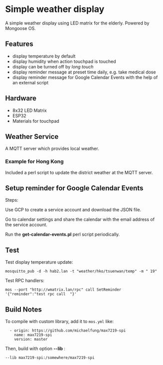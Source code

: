 # Simple weather display

A simple weather display using LED matrix for the elderly. Powered by Mongoose OS.

## Features

- display temperature by default
- display humidity when action touchpad is touched
- display can be turned off by *long touch*
- display reminder message at preset time daily, e.g. take medical dose
- display reminder message for Google Calendar Events with the help of an external script

## Hardware

- 8x32 LED Matrix
- ESP32
- Materials for touchpad

## Weather Service

A MQTT server which provides local weather.

### Example for Hong Kong

Included a perl script to update the district weather at the MQTT server.

## Setup reminder for Google Calendar Events

Steps:

Use GCP to create a service account and download the JSON file.

Go to calendar settings and share the calendar with the email address of the service account.

Run the **get-calendar-events.pl** perl script periodically.

## Test

Test display temperature update:

    mosquitto_pub -d -h hab2.lan -t "weather/hko/tsuenwan/temp" -m " 19"

Test RPC handlers:

    mos --port "http://wmatrix.lan/rpc" call SetReminder '{"reminder":"test rpc call  "}'

## Build Notes

To compile with custom library, add it to `mos.yml` like:

```
  - origin: https://github.com/michaelfung/max7219-spi
    name: max7219-spi
    version: master
```

Then, build with option **--lib** :

    --lib max7219-spi:/somewhere/max7219-spi
